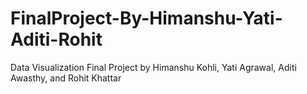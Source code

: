 # FinalProject-By-Himanshu-Yati-Aditi-Rohit
Data Visualization Final Project by Himanshu Kohli, Yati Agrawal, Aditi Awasthy, and Rohit Khattar

